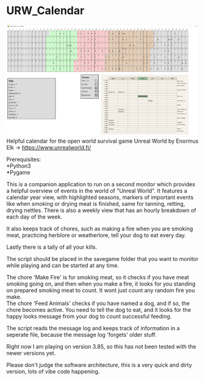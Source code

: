 # URW_Calendar
![](https://github.com/WizardofWar80/URW_Calendar/blob/main/screenshot.png)
Helpful calendar for the open world survival game Unreal World by Enormus Elk -> https://www.unrealworld.fi/ 

Prerequisites:<br>
*Python3<br>
*Pygame<br>

This is a companion application to run on a second monitor which provides a helpful overview of events in the world of "Unreal World".
It features a calendar year view, with highlighted seasons, markers of important events like when smoking or drying meat is finished, same for tanning, retting, drying nettles.
There is also a weekly view that has an hourly breakdown of each day of the week.

It also keeps track of chores, such as making a fire when you are smoking meat, practicing herblore or weatherlore, tell your dog to eat every day.

Lastly there is a tally of all your kills.

The script should be placed in the savegame folder that you want to monitor while playing and can be started at any time.

The chore 'Make Fire' is for smoking meat, so it checks if you have meat smoking going on, and then when you make a fire, it looks for you standing on prepared smoking meat to count. It wont just count any random fire you make.<br>
The chore 'Feed Animals' checks if you have named a dog, and if so, the chore becomes active. You need to tell the dog to eat, and it looks for the happy looks message from your dog to count successful feeding.<br>

The script reads the message log and keeps track of information in a seperate file, because the message log 'forgets' older stuff.

Right now I am playing on version 3.85, so this has not been tested with the newer versions yet.

Please don't judge the software architecture, this is a very quick and dirty version, lots of vibe code happening.
